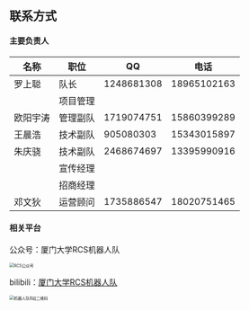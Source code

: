 ## 联系方式

#### 主要负责人

| 名称     | 职位     | QQ         | 电话        |
| -------- | -------- | ---------- | ----------- |
| 罗上聪   | 队长     | 1248681308 | 18965102163 |
|          | 项目管理 |            |             |
| 欧阳宇涛 | 管理副队 | 1719074751 | 15860399289 |
| 王晨浩   | 技术副队 | 905080303  | 15343015897 |
| 朱庆骁   | 技术副队 | 2468674697 | 13395990916 |
|          | 宣传经理 |            |             |
|          | 招商经理 |            |             |
| 邓文狄   | 运营顾问 | 1735886547 | 18020751465 |

#### 相关平台

公众号：厦门大学RCS机器人队

<img src="RCS公众号.jpg" alt="RCS公众号" style="zoom:50%;" />

bilibili：[厦门大学RCS机器人队](https://space.bilibili.com/1008703584)

<img src="机器人队B站二维码.jpg" alt="机器人队B站二维码" style="zoom:50%;" />
